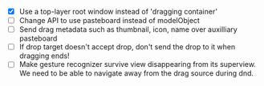 - [X] Use a top-layer root window instead of 'dragging container'
- [ ] Change API to use pasteboard instead of modelObject
- [ ] Send drag metadata such as thumbnail, icon, name over auxilliary pasteboard
- [ ] If drop target doesn't accept drop, don't send the drop to it when dragging ends!
- [ ] Make gesture recognizer survive view disappearing from its superview.
	  We need to be able to navigate away from the drag source during dnd.